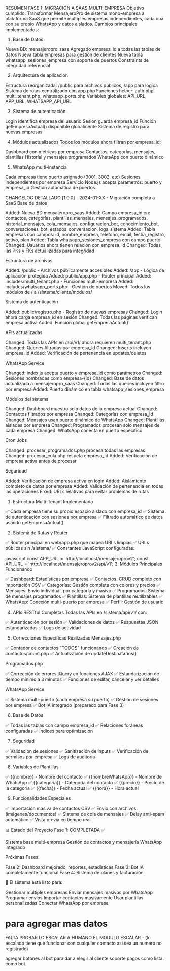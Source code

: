 RESUMEN FASE 1: MIGRACIÓN A SAAS MULTI-EMPRESA
Objetivo cumplido:
Transformar MensajeroPro de sistema mono-empresa a plataforma SaaS que permite múltiples empresas independientes, cada una con su propio WhatsApp y datos aislados.
Cambios principales implementados:
1. Base de Datos

Nueva BD: mensajeropro_saas
Agregado empresa_id a todas las tablas de datos
Nueva tabla empresas para gestión de clientes
Nueva tabla whatsapp_sesiones_empresa con soporte de puertos
Constraints de integridad referencial

2. Arquitectura de aplicación

Estructura reorganizada: /public para archivos públicos, /app para lógica
Sistema de rutas centralizado con app.php
Funciones helper: auth.php, multi_tenant.php, whatsapp_ports.php
Variables globales: API_URL, APP_URL, WHATSAPP_API_URL

3. Sistema de autenticación

Login identifica empresa del usuario
Sesión guarda empresa_id
Función getEmpresaActual() disponible globalmente
Sistema de registro para nuevas empresas

4. Módulos actualizados
Todos los módulos ahora filtran por empresa_id:

Dashboard con métricas por empresa
Contactos, categorías, mensajes, plantillas
Historial y mensajes programados
WhatsApp con puerto dinámico

5. WhatsApp multi-instancia

Cada empresa tiene puerto asignado (3001, 3002, etc)
Sesiones independientes por empresa
Servicio Node.js acepta parámetros: puerto y empresa_id
Gestión automática de puertos


CHANGELOG DETALLADO
[1.0.0] - 2024-01-XX - Migración completa a SaaS
Base de datos

Added: Nueva BD mensajeropro_saas
Added: Campo empresa_id en: contactos, categorías, plantillas_mensajes, mensajes_programados, historial_mensajes, cola_mensajes, configuracion_bot, conocimiento_bot, conversaciones_bot, estados_conversacion, logs_sistema
Added: Tabla empresas con campos: id, nombre_empresa, telefono, email, fecha_registro, activo, plan
Added: Tabla whatsapp_sesiones_empresa con campo puerto
Changed: Usuarios ahora tienen relación con empresa_id
Changed: Todas las PKs y FKs actualizadas para integridad

Estructura de archivos

Added: /public - Archivos públicamente accesibles
Added: /app - Lógica de aplicación protegida
Added: public/app.php - Router principal
Added: includes/multi_tenant.php - Funciones multi-empresa
Added: includes/whatsapp_ports.php - Gestión de puertos
Moved: Todos los módulos de / a /sistema/cliente/modulos/

Sistema de autenticación

Added: public/registro.php - Registro de nuevas empresas
Changed: Login ahora carga empresa_id en sesión
Changed: Todas las páginas verifican empresa activa
Added: Función global getEmpresaActual()

APIs actualizadas

Changed: Todas las APIs en /api/v1/ ahora requieren multi_tenant.php
Changed: Queries filtradas por empresa_id
Changed: Inserts incluyen empresa_id
Added: Verificación de pertenencia en updates/deletes

WhatsApp Service

Changed: index.js acepta puerto y empresa_id como parámetros
Changed: Sesiones nombradas como empresa-{id}
Changed: Base de datos actualizada a mensajeropro_saas
Changed: Todas las queries incluyen filtro por empresa
Added: Puerto dinámico en tabla whatsapp_sesiones_empresa

Módulos del sistema

Changed: Dashboard muestra solo datos de la empresa actual
Changed: Contactos filtrados por empresa
Changed: Categorías con empresa_id
Changed: Mensajes usan puerto dinámico de WhatsApp
Changed: Plantillas aisladas por empresa
Changed: Programados procesan solo mensajes de cada empresa
Changed: WhatsApp conecta en puerto específico

Cron Jobs

Changed: procesar_programados.php procesa todas las empresas
Changed: procesar_cola.php respeta empresa_id
Added: Verificación de empresa activa antes de procesar

Seguridad

Added: Verificación de empresa activa en login
Added: Aislamiento completo de datos por empresa
Added: Validación de pertenencia en todas las operaciones
Fixed: URLs relativas para evitar problemas de rutas

1. Estructura Multi-Tenant Implementada

✅ Cada empresa tiene su propio espacio aislado con empresa_id
✅ Sistema de autenticación con sesiones por empresa
✅ Filtrado automático de datos usando getEmpresaActual()

2. Sistema de Rutas y Router

✅ Router principal en web/app.php que mapea URLs limpias
✅ URLs públicas sin /sistema/
✅ Constantes JavaScript configuradas:

javascript  const APP_URL = 'http://localhost/mensajeroprov2';
  const API_URL = 'http://localhost/mensajeroprov2/api/v1';
3. Módulos Principales Funcionando

✅ Dashboard: Estadísticas por empresa
✅ Contactos: CRUD completo con importación CSV
✅ Categorías: Gestión completa con colores y precios
✅ Mensajes: Envío individual, por categoría y masivo
✅ Programados: Sistema de mensajes programados
✅ Plantillas: Sistema de plantillas reutilizables
✅ WhatsApp: Conexión multi-puerto por empresa
✅ Perfil: Gestión de usuario

4. APIs RESTful Completas
Todas las APIs en /sistema/api/v1/ con:

✅ Autenticación por sesión
✅ Validaciones de datos
✅ Respuestas JSON estandarizadas
✅ Logs de actividad

5. Correcciones Específicas Realizadas
Mensajes.php

✅ Contador de contactos "TODOS" funcionando
✅ Creación de contactos/count.php
✅ Actualización de updateDestinatarios()

Programados.php

✅ Corrección de errores jQuery en funciones AJAX
✅ Estandarización de tiempo mínimo a 3 minutos
✅ Funciones de editar, cancelar y ver detalles

WhatsApp Service

✅ Sistema multi-puerto (cada empresa su puerto)
✅ Gestión de sesiones por empresa
✅ Bot IA integrado (preparado para Fase 3)

6. Base de Datos

✅ Todas las tablas con campo empresa_id
✅ Relaciones foráneas configuradas
✅ Índices para optimización

7. Seguridad

✅ Validación de sesiones
✅ Sanitización de inputs
✅ Verificación de permisos por empresa
✅ Logs de auditoría

8. Variables de Plantillas

✅ {{nombre}} - Nombre del contacto
✅ {{nombreWhatsApp}} - Nombre de WhatsApp
✅ {{categoria}} - Categoría del contacto
✅ {{precio}} - Precio de la categoría
✅ {{fecha}} - Fecha actual
✅ {{hora}} - Hora actual

9. Funcionalidades Especiales

✅ Importación masiva de contactos CSV
✅ Envío con archivos (imágenes/documentos)
✅ Sistema de cola de mensajes
✅ Delay anti-spam automático
✅ Vista previa en tiempo real

📊 Estado del Proyecto
Fase 1: COMPLETADA ✅

Sistema base multi-empresa
Gestión de contactos y mensajería
WhatsApp integrado

Próximas Fases:

Fase 2: Dashboard mejorado, reportes, estadísticas
Fase 3: Bot IA completamente funcional
Fase 4: Sistema de planes y facturación

🚀 El sistema está listo para:

Gestionar múltiples empresas
Enviar mensajes masivos por WhatsApp
Programar envíos
Importar contactos masivamente
Usar plantillas personalizadas
Conectar WhatsApp por empresa

# para agregar mas datos 
FALTA PROBAR LO ESCALAR A HUMANO EL MODULO ESCALAR - (lo escalado tiene que funcionar con cualquier contacto asi sea un numero no registrado)

agregar botones al bot para dar a elegir al cliente soporte pagos como lista. como bot.
